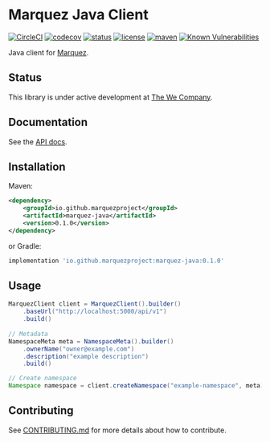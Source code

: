# Marquez Java Client

[![CircleCI](https://circleci.com/gh/MarquezProject/marquez-java/tree/master.svg?style=shield)](https://circleci.com/gh/MarquezProject/marquez-java/tree/master) 
[![codecov](https://codecov.io/gh/MarquezProject/marquez-java/branch/master/graph/badge.svg)](https://codecov.io/gh/MarquezProject/marquez-java/branch/master)
[![status](https://img.shields.io/badge/status-WIP-yellow.svg)](#status)
[![license](https://img.shields.io/badge/license-Apache_2.0-blue.svg)](https://raw.githubusercontent.com/MarquezProject/marquez-java/master/LICENSE)
[![maven](https://img.shields.io/maven-central/v/io.github.marquezproject/marquez-java.svg)](https://search.maven.org/search?q=g:io.github.marquezproject)
[![Known Vulnerabilities](https://snyk.io/test/github/MarquezProject/marquez-java/badge.svg)](https://snyk.io/test/github/MarquezProject/marquez-java)

Java client for [Marquez](https://github.com/MarquezProject/marquez).

## Status

This library is under active development at [The We Company](https://www.we.co). 

## Documentation

See the [API docs](https://marquezproject.github.io/marquez/openapi.html).

## Installation

Maven:

```xml
<dependency>
    <groupId>io.github.marquezproject</groupId>
    <artifactId>marquez-java</artifactId>
    <version>0.1.0</version>
</dependency>
```

or Gradle:

```groovy
implementation 'io.github.marquezproject:marquez-java:0.1.0'
```
## Usage

```java
MarquezClient client = MarquezClient().builder()
    .baseUrl("http://localhost:5000/api/v1")
    .build()
     
// Metadata
NamespaceMeta meta = NamespaceMeta().builder()
    .ownerName("owner@example.com")
    .description("example description")
    .build()

// Create namespace 
Namespace namespace = client.createNamespace("example-namespace", meta);
```

## Contributing

See [CONTRIBUTING.md](https://github.com/MarquezProject/marquez-java/blob/master/CONTRIBUTING.md) for more details about how to contribute.
